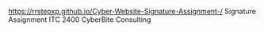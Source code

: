 https://rrstepxp.github.io/Cyber-Website-Signature-Assignment-/
Signature Assignment ITC 2400 CyberBite Consulting
